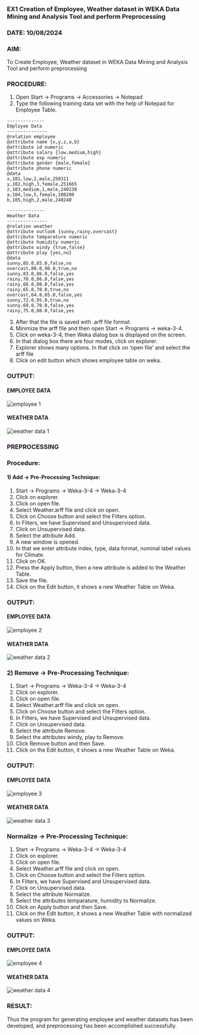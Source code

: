 ### EX1 Creation of Employee, Weather dataset in WEKA Data Mining and Analysis Tool and perform Preprocessing
### DATE: 10/08/2024
### AIM: 
  To Create Employee, Weather dataset in WEKA Data Mining and Analysis Tool and perform preprocessing
### PROCEDURE: 
1) Open Start -> Programs -> Accessories -> Notepad
2) Type the following training data set with the help of Notepad for Employee Table.

```
--------------
Employee Data
---------------
@relation employee
@attribute name {x,y,z,a,b}
@attribute id numeric
@attribute salary {low,medium,high}
@attribute exp numeric
@attribute gender {male,female}
@attribute phone numeric
@data
x,101,low,2,male,250311
y,102,high,3,female,251665
z,103,medium,1,male,240238
a,104,low,5,female,200200
b,105,high,2,male,240240

--------------
Weather Data
---------------
@relation weather
@attribute outlook {sunny,rainy,overcast}
@attribute temparature numeric
@attribute humidity numeric
@attribute windy {true,false}
@attribute play {yes,no}
@data
sunny,85.0,85.0,false,no
overcast,80.0,90.0,true,no
sunny,83.0,86.0,false,yes
rainy,70.0,86.0,false,yes
rainy,68.0,80.0,false,yes
rainy,65.0,70.0,true,no
overcast,64.0,65.0,false,yes
sunny,72.0,95.0,true,no
sunny,69.0,70.0,false,yes
rainy,75.0,80.0,false,yes
```
3) After that the file is saved with .arff file format.
4) Minimize the arff file and then open Start -> Programs -> weka-3-4.
5) Click on weka-3-4, then Weka dialog box is displayed on the screen.
6) In that dialog box there are four modes, click on explorer.
7) Explorer shows many options. In that click on ‘open file’ and select the arff file
8) Click on edit button which shows employee table on weka.

### OUTPUT:
#### EMPLOYEE DATA
![employee 1](https://github.com/user-attachments/assets/e9510a74-6b8f-4240-b9d9-40907159ae11)
#### WEATHER DATA
![weather data 1](https://github.com/user-attachments/assets/7d6fff9f-41f2-4fc8-9315-ec47774adf82)
### PREPROCESSING
### Procedure:
#### 1) Add -> Pre-Processing Technique:
1) Start -> Programs -> Weka-3-4 -> Weka-3-4
2) Click on explorer.
3) Click on open file.
4) Select Weather.arff file and click on open.
5) Click on Choose button and select the Filters option.
6) In Filters, we have Supervised and Unsupervised data.
7) Click on Unsupervised data.
8) Select the attribute Add.
9) A new window is opened.
10) In that we enter attribute index, type, data format, nominal label values for Climate.
11) Click on OK.
12) Press the Apply button, then a new attribute is added to the Weather Table.
13) Save the file.
14) Click on the Edit button, it shows a new Weather Table on Weka.
### OUTPUT:
#### EMPLOYEE DATA
![employee 2](https://github.com/user-attachments/assets/4577dc46-ba05-4d82-b0fb-0b9f1b9c519f)
#### WEATHER DATA
![weather data 2](https://github.com/user-attachments/assets/4aff7ae7-9e0b-4162-b8a3-ad75d4c0ddb6)
### 2) Remove -> Pre-Processing Technique:
1) Start -> Programs -> Weka-3-4 -> Weka-3-4
2) Click on explorer.
3) Click on open file.
4) Select Weather.arff file and click on open.
5) Click on Choose button and select the Filters option.
6) In Filters, we have Supervised and Unsupervised data.
7) Click on Unsupervised data.
8) Select the attribute Remove.
9) Select the attributes windy, play to Remove.
10) Click Remove button and then Save.
11) Click on the Edit button, it shows a new Weather Table on Weka.
### OUTPUT:
#### EMPLOYEE DATA
![employee 3](https://github.com/user-attachments/assets/b2047bab-7218-43a5-9567-09b4861d7be9)
#### WEATHER DATA
![weather data 3](https://github.com/user-attachments/assets/a3f6071d-26bb-44cc-90ef-a27316695eec)
### Normalize -> Pre-Processing Technique:
1) Start -> Programs -> Weka-3-4 -> Weka-3-4
2) Click on explorer.
3) Click on open file.
4) Select Weather.arff file and click on open.
5) Click on Choose button and select the Filters option.
6) In Filters, we have Supervised and Unsupervised data.
7) Click on Unsupervised data.
8) Select the attribute Normalize.
9) Select the attributes temparature, humidity to Normalize.
10) Click on Apply button and then Save.
11) Click on the Edit button, it shows a new Weather Table with normalized values on Weka.
### OUTPUT:
#### EMPLOYEE DATA
![employee 4](https://github.com/user-attachments/assets/fa841db1-1c61-4e23-b8ba-bd952aa9d0c0)
#### WEATHER DATA
![weather data 4](https://github.com/user-attachments/assets/bb787960-4e20-47af-aa8a-a5147b6df400)
### RESULT: 
  Thus the program for generating employee and weather datasets has been developed, and preprocessing has been accomplished successfully.
